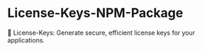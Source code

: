 # License-Keys-NPM-Package
🔑 License-Keys: Generate secure, efficient license keys for your applications.

